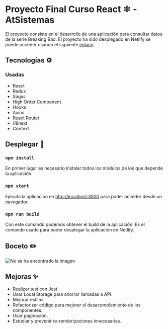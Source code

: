 # Proyecto Final Curso React ⚛️ - AtSistemas

El proyecto consiste en el desarrollo de una aplicación para consultar datos de la serie Breaking Bad.
El proyecto ha sido desplegado en Netlify se puede acceder usando el siguiente [enlace](https://loving-bassi-e8b1bc.netlify.app/).

## Tecnologías ⚙️
### Usadas
- React
- Redux
- Sagas
- High Order Component
- Hooks
- Axios
- React Router
- i18next
- Context

## Desplegar 🔨
### `npm install`
En primer lugar es necesario instalar todos los módulos de los que depende la aplicación.

### `npm start`
Ejecuta la aplicación en [http://localhost:3000](http://localhost:3000) para poder acceder desde un navegador. 

### `npm run build`

Con este comando podemos obtener el build de la aplicación. Es el comando usado para poder desplegar la aplicación en Netlify.

## Boceto ✏️

![No se ha encontrado la imagen](https://github.com/jmaciasfelix/BreakingBad-Atsistemas/blob/develop/draw/Esquema.png?raw=true)

## Mejoras ✨

- Realizar test con Jest
- Usar Local Storage para ahorrar llamadas a API.
- Mejorar estilos
- Refactorizar código para mejorar el desacomplamiento de los componentes.
- Usar paginación.
- Estudiar y prevenir re-renderizaciones innecesarias.

